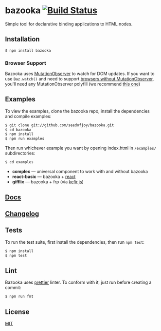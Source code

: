 # bazooka [![Build Status](https://travis-ci.org/seedofjoy/bazooka.svg)](https://travis-ci.org/seedofjoy/bazooka)
Simple tool for declarative binding applications to HTML nodes.


## Installation

```bash
$ npm install bazooka
```

### Browser Support

Bazooka uses [MutationObserver](https://developer.mozilla.org/en/docs/Web/API/MutationObserver) to watch for DOM updates. If you want to use `Baz.watch()` and need to support [browsers without MutationObserver](http://caniuse.com/#feat=mutationobserver), you'll need any MutationObserver polyfill (we recommend [this one](https://www.npmjs.com/package/mutation-observer))


## Examples

To view the examples, clone the bazooka repo, install the dependencies and compile examples:

```bash
$ git clone git://github.com/seedofjoy/bazooka.git
$ cd bazooka
$ npm install
$ npm run examples
```

Then run whichever example you want by opening index.html in `/examples/` subdirectories:
```bash
$ cd examples
```

* **complex** — universal component to work with and without bazooka
* **react-basic** — bazooka + [react](https://facebook.github.io/react/)
* **gifflix** — bazooka + frp (via [kefir.js](https://rpominov.github.io/kefir/))


## [Docs](docs/README.md)

## [Changelog](CHANGELOG.md)


## Tests

To run the test suite, first install the dependencies, then run `npm test`:

```bash
$ npm install
$ npm test
```

## Lint

Bazooka uses [prettier](https://github.com/prettier/prettier) linter. To conform with it, just run before creating a commit:

```bash
$ npm run fmt
```


## License

  [MIT](LICENSE)
